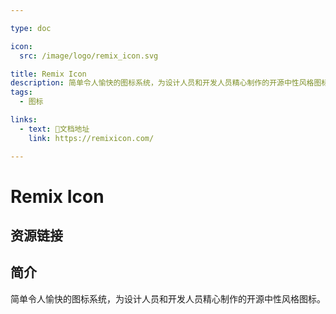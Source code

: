 ```yaml
---

type: doc

icon:
  src: /image/logo/remix_icon.svg

title: Remix Icon
description: 简单令人愉快的图标系统，为设计人员和开发人员精心制作的开源中性风格图标。
tags:
  - 图标

links:
  - text: 📖文档地址
    link: https://remixicon.com/

---
```


<ShowLogo />

# Remix Icon

<ShowTags />

<ShowBreadcrumb />

## 资源链接

<ShowLinks />

## 简介

简单令人愉快的图标系统，为设计人员和开发人员精心制作的开源中性风格图标。
